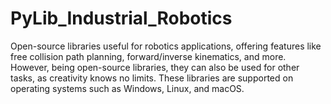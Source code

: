 # PyLib_Industrial_Robotics
Open-source libraries useful for robotics applications, offering features like free collision path planning, forward/inverse kinematics, and more. However, being open-source libraries, they can also be used for other tasks, as creativity knows no limits. These libraries are supported on operating systems such as Windows, Linux, and macOS.
